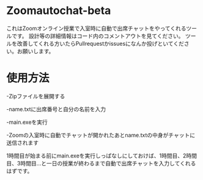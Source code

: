 # Zoomautochat-beta
これはZoomオンライン授業で入室時に自動で出席チャットをやってくれるツールです。
設計等の詳細情報はコード内のコメントアウトを見てください。
ツールを改善してくれる方いたらPullrequestかissuesになんか投げといてください。お願いします。

# 使用方法
-Zipファイルを展開する

-name.txtに出席番号と自分の名前を入力

-main.exeを実行

-Zoomの入室時に自動でチャットが開かれたあとname.txtの中身がチャットに送信されます

1時間目が始まる前にmain.exeを実行しっぱなしにしておけば、1時間目、2時間目、3時間目…と一日の授業が終わるまで自動で出席チャットを入力してくれるはずです。


